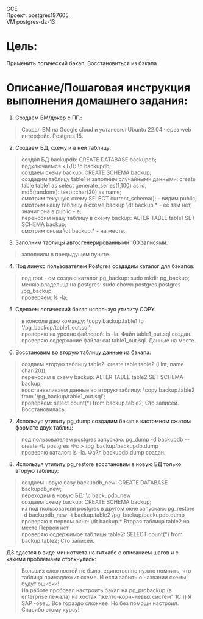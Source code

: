 GCE   
Проект: postgres197605.  
VM postgres-dz-13

# Цель:    
Применить логический бэкап. Восстановиться из бэкапа      

# Описание/Пошаговая инструкция выполнения домашнего задания:   

1. Создаем ВМ/докер c ПГ.:    
> Создал ВМ на Google cloud и установил Ubuntu 22.04 через web интерфейс. Postgres 15.        

2. Создаем БД, схему и в ней таблицу:         
> создал БД backupdb: CREATE DATABASE backupdb;          
> подключаемся к БД: \c backupdb;     
> создаем схему backup: CREATE SCHEMA backup;     
> создадим таблицу table1 и заполним случайными данными: create table table1 as select generate_series(1,100) as id, md5(random()::text)::char(20) as name;         
> смотрим текущую схему SELECT current_schema(); - видим public;     
> смотрим нашу таблицу в схеме backup \dt backup.* - ее там нет, значит она в public - e;     
> переносим нашу таблицу в схему backup: ALTER TABLE table1 SET SCHEMA backup;     
> смотрим снова \dt backup.* - на месте.    

3. Заполним таблицы автосгенерированными 100 записями:     
> заполнили в предыдущем пункте. 

4. Под линукс пользователем Postgres создадим каталог для бэкапов:     
> под root - ом создаю каталог pg_backup: sudo mkdir pg_backup;          
> меняю владельца на postgres: sudo chown postgres.postgres /pg_backup;          
> проверяем: ls -la;         

5. Сделаем логический бэкап используя утилиту COPY:      
> в консоле даю команду: \copy backup.table1 to '/pg_backup/table1_out.sql';     
> проверяю на уровне файловой: ls -la. Файл table1_out.sql создан.             
> проверяю содержание файла: cat table1_out.sql. Данные на месте.      

6. Восстановим во вторую таблицу данные из бэкапа:           
> создаем вторую таблицу table2: create table table2 (i int, name char(20));            
> переносим в схему backup: ALTER TABLE table2 SET SCHEMA backup;        
> восстанввливаем данные во вторую таблицу: \copy backup.table2 from '/pg_backup/table1_out.sql';      
> проверяем: select count(*) from backup.table2;  Сто записей. Восстановилась.

7. Используя утилиту pg_dump создадим бэкап в кастомном сжатом формате двух таблиц:
> под пользователем postgres запускаю: pg_dump -d backupdb --create -U postgres -Fc > /pg_backup/backupdb.dump      
> проверяю каталог: ls -la. Файл backupdb.dump создан.    

8. Используя утилиту pg_restore восстановим в новую БД только вторую таблицу:        
> создаем новую базу backupdb_new: CREATE DATABASE backupdb_new;       
> переходим в новую БД: \c backupdb_new       
> создаем схему backup: CREATE SCHEMA backup;        
> из под пользователя postgres в другом окне запускаю: pg_restore -d backupdb_new -t backup.table2 /pg_backup/backupdb.dump       
> проверяю в первом окне: \dt backup.* Вторая таблица table2 на месте.Первой нет.           
> проверяю содержимое таблицы table2: SELECT count(*) from backup.table2; Сто записей.         

ДЗ сдается в виде миниотчета на гитхабе с описанием шагов и с какими проблемами столкнулись:
> Больших сложностей не было, единственно нужно помнить, что таблица принадлежит схеме. И если забыть о названии схемы, будут ошибки!       
> На работе пробовал настроить бэкап на pg_probackup (в enterprise лежала) на хостах "желто-коричневых систем" 1С.)) Я SAP -овец. Все гораздо сложнее. Но без помощи настроил. Спасибо этому курсу!     

